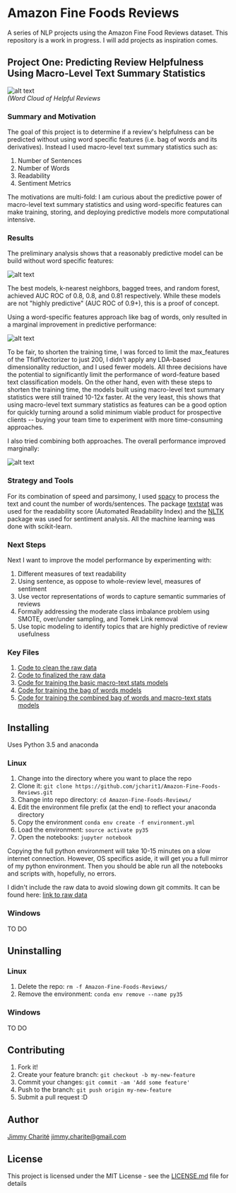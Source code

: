 # Amazon Fine Foods Reviews
A series of NLP projects using the Amazon Fine Food Reviews dataset. This repository is a work in progress. I will add projects as inspiration comes. 

## Project One: Predicting Review Helpfulness Using Macro-Level Text Summary Statistics  

![alt text](https://github.com/jcharit1/Amazon-Fine-Foods-Reviews/blob/master/plots/helpful_reviews_word_cloud.png "Word Cloud of Helpful Reviews")  
_(Word Cloud of Helpful Reviews_

### Summary and Motivation  

The goal of this project is to determine if a review's helpfulness can be predicted without using word specific features (i.e. bag of words and its derivatives). Instead I used macro-level text summary statistics such as:  

1. Number of Sentences
2. Number of Words
3. Readability 
4. Sentiment Metrics

The motivations are multi-fold: I am curious about the predictive power of macro-level text summary statistics and using word-specific features can make training, storing, and deploying predictive models more computational intensive. 

### Results 

The preliminary analysis shows that a reasonably predictive model can be build without word specific features:  

![alt text](https://github.com/jcharit1/Amazon-Fine-Foods-Reviews/blob/master/plots/ROC_Basic.png "AUC ROC on Test Data of Macro-Text Stats Models")  

The best models, k-nearest neighbors, bagged trees, and random forest, achieved AUC ROC of 0.8, 0.8, and 0.81 respectively. While these models are not "highly predictive" (AUC ROC of 0.9+), this is a proof of concept.  

Using a word-specific features approach like bag of words, only resulted in a marginal improvement in predictive performance:  


![alt text](https://github.com/jcharit1/Amazon-Fine-Foods-Reviews/blob/master/plots/ROC_Basic_BOW.png "AUC ROC on Test Data of BOW Models") 

To be fair, to shorten the training time, I was forced to limit the max_features of the TfidfVectorizer to just 200, I didn't apply any LDA-based dimensionality reduction, and I used fewer models. All three decisions have the potential to significantly limit the performance of word-feature based text classification models. On the other hand, even with these steps to shorten the training time, the models built using macro-level text summary statistics were still trained 10-12x faster. At the very least, this shows that using macro-level text summary statistics as features can be a good option for quickly turning around a solid minimum viable product for prospective clients -- buying your team time to experiment with more time-consuming approaches. 

I also tried combining both approaches. The overall performance improved marginally:  

![alt text](https://github.com/jcharit1/Amazon-Fine-Foods-Reviews/blob/master/plots/ROC_Basic_BOW_MERGED.png "AUC ROC on Test Data of BOW + Macro-Text Stats Models")

### Strategy and Tools

For its combination of speed and parsimony, I used [spacy](https://spacy.io/) to process the text and count the number of words/sentences. The package [textstat](https://pypi.python.org/pypi/textstat/0.1.6) was used for the readability score (Automated Readability Index) and the [NLTK](http://www.nltk.org/install.html) package was used for sentiment analysis. All the machine learning was done with scikit-learn.

### Next Steps

Next I want to improve the model performance by experimenting with:

1. Different measures of text readability
2. Using sentence, as oppose to whole-review level, measures of sentiment
3. Use vector representations of words to capture semantic summaries of reviews
4. Formally addressing the moderate class imbalance problem using SMOTE, over/under sampling, and Tomek Link removal
5. Use topic modeling to identify topics that are highly predictive of review usefulness

### Key Files

1. [Code to clean the raw data](https://github.com/jcharit1/Amazon-Fine-Foods-Reviews/blob/master/code/data_cleaning.ipynb)
2. [Code to finalized the raw data](https://github.com/jcharit1/Amazon-Fine-Foods-Reviews/blob/master/code/finalizing_model_data.ipynb)
3. [Code for training the basic macro-text stats models](https://github.com/jcharit1/Amazon-Fine-Foods-Reviews/blob/master/code/model_building_part_1.ipynb)
4. [Code for training the bag of words models](https://github.com/jcharit1/Amazon-Fine-Foods-Reviews/blob/master/code/model_building_part_2.ipynb)
5. [Code for training the combined bag of words and macro-text stats models](https://github.com/jcharit1/Amazon-Fine-Foods-Reviews/blob/master/code/model_building_part_3.ipynb)

## Installing

Uses Python 3.5 and anaconda

### Linux 
1. Change into the directory where you want to place the repo
2. Clone it: `git clone https://github.com/jcharit1/Amazon-Fine-Foods-Reviews.git`
3. Change into repo directory: `cd Amazon-Fine-Foods-Reviews/`
4. Edit the environment file prefix (at the end) to reflect your anaconda directory
4. Copy the environment `conda env create -f environment.yml`
5. Load the environment: `source activate py35`
6. Open the notebooks: `jupyter notebook`

Copying the full python environment will take 10-15 minutes on a slow internet connection. However, OS specifics aside, it will get you a full mirror of my python environment. Then you should be able run all the notebooks and scripts with, hopefully, no errors.

I didn't include the raw data to avoid slowing down git commits. It can be found here: [link to raw data](https://www.kaggle.com/snap/amazon-fine-food-reviews)

### Windows
TO DO

## Uninstalling

### Linux
1. Delete the repo: `rm -f Amazon-Fine-Foods-Reviews/`
2. Remove the environment: `conda env remove --name py35`

### Windows
TO DO

## Contributing

1. Fork it!
2. Create your feature branch: `git checkout -b my-new-feature`
3. Commit your changes: `git commit -am 'Add some feature'`
4. Push to the branch: `git push origin my-new-feature`
5. Submit a pull request :D

## Author

[Jimmy Charité](https://github.com/jcharit1)
jimmy.charite@gmail.com

## License

This project is licensed under the MIT License - see the [LICENSE.md](https://github.com/jcharit1/Amazon-Fine-Foods-Reviews/blob/master/License.md) file for details
